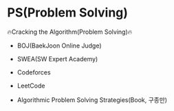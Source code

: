 # PS(Problem Solving)
🔥Cracking the Algorithm(Problem Solving)🔥

- BOJ(BaekJoon Online Judge)
- SWEA(SW Expert Academy)
- Codeforces
- LeetCode

- Algorithmic Problem Solving Strategies(Book, 구종만)


